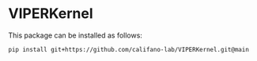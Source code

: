# VIPERKernel

This package can be installed as follows:
```
pip install git+https://github.com/califano-lab/VIPERKernel.git@main
```
